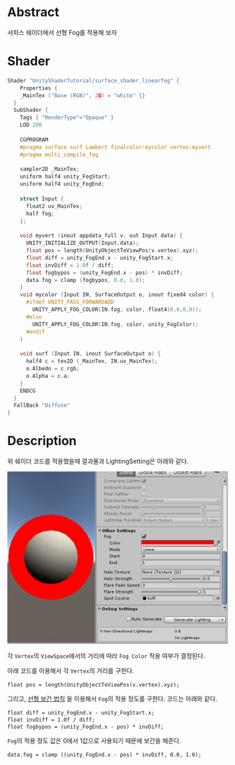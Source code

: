 # Abstract

서피스 쉐이더에서 선형 Fog를 적용해 보자

# Shader

```c
Shader "UnityShaderTutorial/surface_shader_linearfog" {
	Properties {
    _MainTex ("Base (RGB)", 2D) = "white" {}
  }
  SubShader {
    Tags { "RenderType"="Opaque" }
    LOD 200
    
    CGPROGRAM
    #pragma surface surf Lambert finalcolor:mycolor vertex:myvert
    #pragma multi_compile_fog

    sampler2D _MainTex;
    uniform half4 unity_FogStart;
    uniform half4 unity_FogEnd;

    struct Input {
      float2 uv_MainTex;
      half fog;
    };

    void myvert (inout appdata_full v, out Input data) {
      UNITY_INITIALIZE_OUTPUT(Input,data);
      float pos = length(UnityObjectToViewPos(v.vertex).xyz);
      float diff = unity_FogEnd.x - unity_FogStart.x;
      float invDiff = 1.0f / diff;
      float fogbypos = (unity_FogEnd.x - pos) * invDiff;
      data.fog = clamp (fogbypos, 0.0, 1.0);
    }
    void mycolor (Input IN, SurfaceOutput o, inout fixed4 color) {
      #ifdef UNITY_PASS_FORWARDADD
        UNITY_APPLY_FOG_COLOR(IN.fog, color, float4(0,0,0,0));
      #else
        UNITY_APPLY_FOG_COLOR(IN.fog, color, unity_FogColor);
      #endif
    }

    void surf (Input IN, inout SurfaceOutput o) {
      half4 c = tex2D (_MainTex, IN.uv_MainTex);
      o.Albedo = c.rgb;
      o.Alpha = c.a;
    }
    ENDCG
  } 
  FallBack "Diffuse"
}
```

# Description

위 쉐이더 코드를 적용했을때 결과물과 LightingSetting은 아래와 같다.

![](Images/linear_fog.png)

각 `Vertex`의 `ViewSpace`에서의 거리에 따라 `Fog Color` 적용 여부가 결정된다.

아래 코드를 이용해서 각 `Vertex`의 거리를 구한다.

```
float pos = length(UnityObjectToViewPos(v.vertex).xyz);
```

그리고, [선형 보간 법칙](https://ko.wikipedia.org/wiki/%EC%84%A0%ED%98%95_%EB%B3%B4%EA%B0%84%EB%B2%95) 을 이용해서 `Fog`의 적용 정도를 구한다. 코드는 아래와 같다.

```
float diff = unity_FogEnd.x - unity_FogStart.x;
float invDiff = 1.0f / diff;
float fogbypos = (unity_FogEnd.x - pos) * invDiff;
```

`Fog`의 적용 정도 값은 0에서 1값으로 사용되기 때문에 보간을 해준다.

```
data.fog = clamp ((unity_FogEnd.x - pos) * invDiff, 0.0, 1.0);
```

